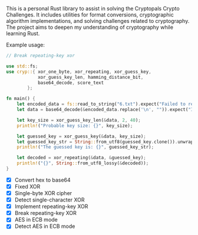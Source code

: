 This is a personal Rust library to assist in solving the Cryptopals Crypto Challenges. It includes utilities for format conversions, cryptographic algorithm implementations, and solving challenges related to cryptography. The project aims to deepen my understanding of cryptography while learning Rust.

Example usage:
```Rust
// Break repeating-key xor

use std::fs;
use cryp::{ xor_one_byte, xor_repeating, xor_guess_key,
            xor_guess_key_len, hamming_distance_bit, 
            base64_decode, score_text
        };

fn main() {
    let encoded_data = fs::read_to_string("6.txt").expect("Failed to read file");
    let data = base64_decode(&encoded_data.replace('\n', "")).expect("Invalid base64 input");

    let key_size = xor_guess_key_len(&data, 2, 40);
    println!("Probable key size: {}", key_size);

    let guessed_key = xor_guess_key(&data, key_size);
    let guessed_key_str = String::from_utf8(guessed_key.clone()).unwrap();
    println!("The guessed key is: {}", guessed_key_str);

    let decoded = xor_repeating(&data, &guessed_key);
    println!("{}", String::from_utf8_lossy(&decoded));
}
```
- [x] Convert hex to base64
- [x] Fixed XOR
- [x] Single-byte XOR cipher
- [x] Detect single-character XOR
- [x] Implement repeating-key XOR
- [x] Break repeating-key XOR
- [x] AES in ECB mode
- [x] Detect AES in ECB mode
